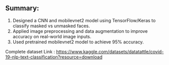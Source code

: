 Summary:
--------
1. Designed a CNN and mobilevnet2  model using TensorFlow/Keras to classify masked vs unmasked faces.
2. Applied image preprocessing and data augmentation to improve accuracy on real-world image inputs.
3. Used pretrained mobilevnet2 model to achieve 95% accuracy.



Complete dataset Link : https://www.kaggle.com/datasets/datatattle/covid-19-nlp-text-classification?resource=download
